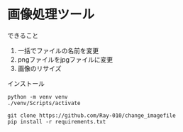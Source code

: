 # 画像処理ツール
できること
1. 一括でファイルの名前を変更
2. pngファイルをjpgファイルに変更
3. 画像のリサイズ

インストール
```
python -m venv venv
./venv/Scripts/activate

git clone https://github.com/Ray-010/change_imagefile
pip install -r requirements.txt
```
